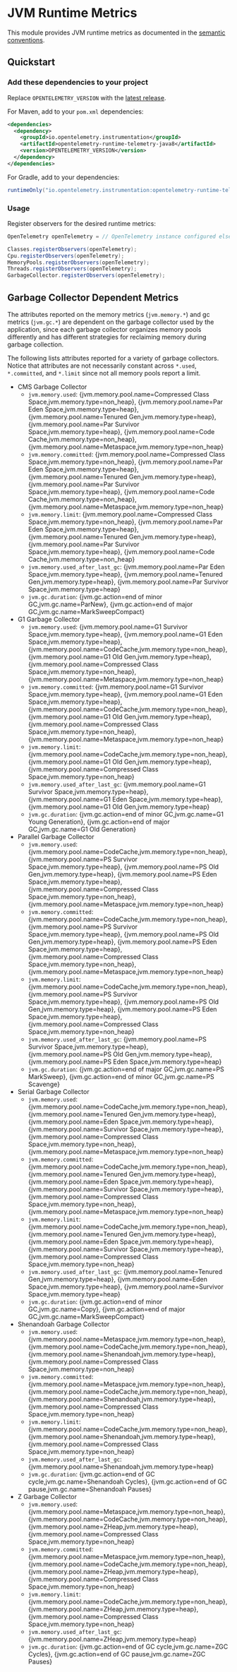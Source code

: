 # JVM Runtime Metrics

This module provides JVM runtime metrics as documented in the [semantic conventions](https://github.com/open-telemetry/semantic-conventions/blob/main/docs/runtime/jvm-metrics.md).

## Quickstart

### Add these dependencies to your project

Replace `OPENTELEMETRY_VERSION` with the [latest
release](https://mvnrepository.com/artifact/io.opentelemetry.instrumentation/opentelemetry-runtime-telemetry-java8).

For Maven, add to your `pom.xml` dependencies:

```xml
<dependencies>
  <dependency>
    <groupId>io.opentelemetry.instrumentation</groupId>
    <artifactId>opentelemetry-runtime-telemetry-java8</artifactId>
    <version>OPENTELEMETRY_VERSION</version>
  </dependency>
</dependencies>
```

For Gradle, add to your dependencies:

```groovy
runtimeOnly("io.opentelemetry.instrumentation:opentelemetry-runtime-telemetry-java8:OPENTELEMETRY_VERSION")
```

### Usage

Register observers for the desired runtime metrics:

```java
OpenTelemetry openTelemetry = // OpenTelemetry instance configured elsewhere

Classes.registerObservers(openTelemetry);
Cpu.registerObservers(openTelemetry);
MemoryPools.registerObservers(openTelemetry);
Threads.registerObservers(openTelemetry);
GarbageCollector.registerObservers(openTelemetry);
```

## Garbage Collector Dependent Metrics

The attributes reported on the memory metrics (`jvm.memory.*`) and gc metrics (`jvm.gc.*`) are dependent on the garbage collector used by the application, since each garbage collector organizes memory pools differently and has different strategies for reclaiming memory during garbage collection.

The following lists attributes reported for a variety of garbage collectors. Notice that attributes are not necessarily constant across `*.used`, `*.committed`, and `*.limit` since not all memory pools report a limit.

- CMS Garbage Collector
  - `jvm.memory.used`: {jvm.memory.pool.name=Compressed Class Space,jvm.memory.type=non_heap}, {jvm.memory.pool.name=Par Eden Space,jvm.memory.type=heap}, {jvm.memory.pool.name=Tenured Gen,jvm.memory.type=heap}, {jvm.memory.pool.name=Par Survivor Space,jvm.memory.type=heap}, {jvm.memory.pool.name=Code Cache,jvm.memory.type=non_heap}, {jvm.memory.pool.name=Metaspace,jvm.memory.type=non_heap}
  - `jvm.memory.committed`: {jvm.memory.pool.name=Compressed Class Space,jvm.memory.type=non_heap}, {jvm.memory.pool.name=Par Eden Space,jvm.memory.type=heap}, {jvm.memory.pool.name=Tenured Gen,jvm.memory.type=heap}, {jvm.memory.pool.name=Par Survivor Space,jvm.memory.type=heap}, {jvm.memory.pool.name=Code Cache,jvm.memory.type=non_heap}, {jvm.memory.pool.name=Metaspace,jvm.memory.type=non_heap}
  - `jvm.memory.limit`: {jvm.memory.pool.name=Compressed Class Space,jvm.memory.type=non_heap}, {jvm.memory.pool.name=Par Eden Space,jvm.memory.type=heap}, {jvm.memory.pool.name=Tenured Gen,jvm.memory.type=heap}, {jvm.memory.pool.name=Par Survivor Space,jvm.memory.type=heap}, {jvm.memory.pool.name=Code Cache,jvm.memory.type=non_heap}
  - `jvm.memory.used_after_last_gc`: {jvm.memory.pool.name=Par Eden Space,jvm.memory.type=heap}, {jvm.memory.pool.name=Tenured Gen,jvm.memory.type=heap}, {jvm.memory.pool.name=Par Survivor Space,jvm.memory.type=heap}
  - `jvm.gc.duration`: {jvm.gc.action=end of minor GC,jvm.gc.name=ParNew}, {jvm.gc.action=end of major GC,jvm.gc.name=MarkSweepCompact}
- G1 Garbage Collector
  - `jvm.memory.used`: {jvm.memory.pool.name=G1 Survivor Space,jvm.memory.type=heap}, {jvm.memory.pool.name=G1 Eden Space,jvm.memory.type=heap}, {jvm.memory.pool.name=CodeCache,jvm.memory.type=non_heap}, {jvm.memory.pool.name=G1 Old Gen,jvm.memory.type=heap}, {jvm.memory.pool.name=Compressed Class Space,jvm.memory.type=non_heap}, {jvm.memory.pool.name=Metaspace,jvm.memory.type=non_heap}
  - `jvm.memory.committed`: {jvm.memory.pool.name=G1 Survivor Space,jvm.memory.type=heap}, {jvm.memory.pool.name=G1 Eden Space,jvm.memory.type=heap}, {jvm.memory.pool.name=CodeCache,jvm.memory.type=non_heap}, {jvm.memory.pool.name=G1 Old Gen,jvm.memory.type=heap}, {jvm.memory.pool.name=Compressed Class Space,jvm.memory.type=non_heap}, {jvm.memory.pool.name=Metaspace,jvm.memory.type=non_heap}
  - `jvm.memory.limit`: {jvm.memory.pool.name=CodeCache,jvm.memory.type=non_heap}, {jvm.memory.pool.name=G1 Old Gen,jvm.memory.type=heap}, {jvm.memory.pool.name=Compressed Class Space,jvm.memory.type=non_heap}
  - `jvm.memory.used_after_last_gc`: {jvm.memory.pool.name=G1 Survivor Space,jvm.memory.type=heap}, {jvm.memory.pool.name=G1 Eden Space,jvm.memory.type=heap}, {jvm.memory.pool.name=G1 Old Gen,jvm.memory.type=heap}
  - `jvm.gc.duration`: {jvm.gc.action=end of minor GC,jvm.gc.name=G1 Young Generation}, {jvm.gc.action=end of major GC,jvm.gc.name=G1 Old Generation}
- Parallel Garbage Collector
  - `jvm.memory.used`: {jvm.memory.pool.name=CodeCache,jvm.memory.type=non_heap}, {jvm.memory.pool.name=PS Survivor Space,jvm.memory.type=heap}, {jvm.memory.pool.name=PS Old Gen,jvm.memory.type=heap}, {jvm.memory.pool.name=PS Eden Space,jvm.memory.type=heap}, {jvm.memory.pool.name=Compressed Class Space,jvm.memory.type=non_heap}, {jvm.memory.pool.name=Metaspace,jvm.memory.type=non_heap}
  - `jvm.memory.committed`: {jvm.memory.pool.name=CodeCache,jvm.memory.type=non_heap}, {jvm.memory.pool.name=PS Survivor Space,jvm.memory.type=heap}, {jvm.memory.pool.name=PS Old Gen,jvm.memory.type=heap}, {jvm.memory.pool.name=PS Eden Space,jvm.memory.type=heap}, {jvm.memory.pool.name=Compressed Class Space,jvm.memory.type=non_heap}, {jvm.memory.pool.name=Metaspace,jvm.memory.type=non_heap}
  - `jvm.memory.limit`: {jvm.memory.pool.name=CodeCache,jvm.memory.type=non_heap}, {jvm.memory.pool.name=PS Survivor Space,jvm.memory.type=heap}, {jvm.memory.pool.name=PS Old Gen,jvm.memory.type=heap}, {jvm.memory.pool.name=PS Eden Space,jvm.memory.type=heap}, {jvm.memory.pool.name=Compressed Class Space,jvm.memory.type=non_heap}
  - `jvm.memory.used_after_last_gc`: {jvm.memory.pool.name=PS Survivor Space,jvm.memory.type=heap}, {jvm.memory.pool.name=PS Old Gen,jvm.memory.type=heap}, {jvm.memory.pool.name=PS Eden Space,jvm.memory.type=heap}
  - `jvm.gc.duration`: {jvm.gc.action=end of major GC,jvm.gc.name=PS MarkSweep}, {jvm.gc.action=end of minor GC,jvm.gc.name=PS Scavenge}
- Serial Garbage Collector
  - `jvm.memory.used`: {jvm.memory.pool.name=CodeCache,jvm.memory.type=non_heap}, {jvm.memory.pool.name=Tenured Gen,jvm.memory.type=heap}, {jvm.memory.pool.name=Eden Space,jvm.memory.type=heap}, {jvm.memory.pool.name=Survivor Space,jvm.memory.type=heap}, {jvm.memory.pool.name=Compressed Class Space,jvm.memory.type=non_heap}, {jvm.memory.pool.name=Metaspace,jvm.memory.type=non_heap}
  - `jvm.memory.committed`: {jvm.memory.pool.name=CodeCache,jvm.memory.type=non_heap}, {jvm.memory.pool.name=Tenured Gen,jvm.memory.type=heap}, {jvm.memory.pool.name=Eden Space,jvm.memory.type=heap}, {jvm.memory.pool.name=Survivor Space,jvm.memory.type=heap}, {jvm.memory.pool.name=Compressed Class Space,jvm.memory.type=non_heap}, {jvm.memory.pool.name=Metaspace,jvm.memory.type=non_heap}
  - `jvm.memory.limit`: {jvm.memory.pool.name=CodeCache,jvm.memory.type=non_heap}, {jvm.memory.pool.name=Tenured Gen,jvm.memory.type=heap}, {jvm.memory.pool.name=Eden Space,jvm.memory.type=heap}, {jvm.memory.pool.name=Survivor Space,jvm.memory.type=heap}, {jvm.memory.pool.name=Compressed Class Space,jvm.memory.type=non_heap}
  - `jvm.memory.used_after_last_gc`: {jvm.memory.pool.name=Tenured Gen,jvm.memory.type=heap}, {jvm.memory.pool.name=Eden Space,jvm.memory.type=heap}, {jvm.memory.pool.name=Survivor Space,jvm.memory.type=heap}
  - `jvm.gc.duration`: {jvm.gc.action=end of minor GC,jvm.gc.name=Copy}, {jvm.gc.action=end of major GC,jvm.gc.name=MarkSweepCompact}
- Shenandoah Garbage Collector
  - `jvm.memory.used`: {jvm.memory.pool.name=Metaspace,jvm.memory.type=non_heap}, {jvm.memory.pool.name=CodeCache,jvm.memory.type=non_heap}, {jvm.memory.pool.name=Shenandoah,jvm.memory.type=heap}, {jvm.memory.pool.name=Compressed Class Space,jvm.memory.type=non_heap}
  - `jvm.memory.committed`: {jvm.memory.pool.name=Metaspace,jvm.memory.type=non_heap}, {jvm.memory.pool.name=CodeCache,jvm.memory.type=non_heap}, {jvm.memory.pool.name=Shenandoah,jvm.memory.type=heap}, {jvm.memory.pool.name=Compressed Class Space,jvm.memory.type=non_heap}
  - `jvm.memory.limit`: {jvm.memory.pool.name=CodeCache,jvm.memory.type=non_heap}, {jvm.memory.pool.name=Shenandoah,jvm.memory.type=heap}, {jvm.memory.pool.name=Compressed Class Space,jvm.memory.type=non_heap}
  - `jvm.memory.used_after_last_gc`: {jvm.memory.pool.name=Shenandoah,jvm.memory.type=heap}
  - `jvm.gc.duration`: {jvm.gc.action=end of GC cycle,jvm.gc.name=Shenandoah Cycles}, {jvm.gc.action=end of GC pause,jvm.gc.name=Shenandoah Pauses}
- Z Garbage Collector
  - `jvm.memory.used`: {jvm.memory.pool.name=Metaspace,jvm.memory.type=non_heap}, {jvm.memory.pool.name=CodeCache,jvm.memory.type=non_heap}, {jvm.memory.pool.name=ZHeap,jvm.memory.type=heap}, {jvm.memory.pool.name=Compressed Class Space,jvm.memory.type=non_heap}
  - `jvm.memory.committed`: {jvm.memory.pool.name=Metaspace,jvm.memory.type=non_heap}, {jvm.memory.pool.name=CodeCache,jvm.memory.type=non_heap}, {jvm.memory.pool.name=ZHeap,jvm.memory.type=heap}, {jvm.memory.pool.name=Compressed Class Space,jvm.memory.type=non_heap}
  - `jvm.memory.limit`: {jvm.memory.pool.name=CodeCache,jvm.memory.type=non_heap}, {jvm.memory.pool.name=ZHeap,jvm.memory.type=heap}, {jvm.memory.pool.name=Compressed Class Space,jvm.memory.type=non_heap}
  - `jvm.memory.used_after_last_gc`: {jvm.memory.pool.name=ZHeap,jvm.memory.type=heap}
  - `jvm.gc.duration`: {jvm.gc.action=end of GC cycle,jvm.gc.name=ZGC Cycles}, {jvm.gc.action=end of GC pause,jvm.gc.name=ZGC Pauses}
